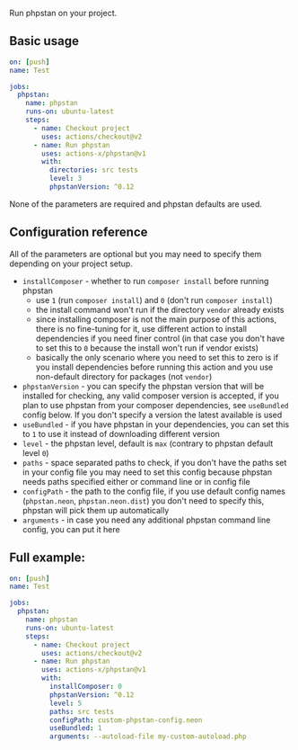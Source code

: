 Run phpstan on your project.

## Basic usage

```yaml
on: [push]
name: Test

jobs:
  phpstan:
    name: phpstan
    runs-on: ubuntu-latest
    steps:
      - name: Checkout project
        uses: actions/checkout@v2
      - name: Run phpstan
        uses: actions-x/phpstan@v1
        with:
          directories: src tests
          level: 3
          phpstanVersion: ^0.12
```

None of the parameters are required and phpstan defaults are used.

## Configuration reference

All of the parameters are optional but you may need to specify them depending on your project setup.

- `installComposer` - whether to run `composer install` before running phpstan
    - use `1` (run `composer install`) and `0` (don't run `composer install`)
    - the install command won't run if the directory `vendor` already exists
    - since installing composer is not the main purpose of this actions, there is no fine-tuning for it,
    use different action to install dependencies if you need finer control (in that case you don't have to set this to
    `0` because the install won't run if vendor exists)
    - basically the only scenario where you need to set this to zero is if you install dependencies before running this
    action and you use non-default directory for packages (not `vendor`)
- `phpstanVersion` - you can specify the phpstan version that will be installed for checking, any valid composer version
is accepted, if you plan to use phpstan from your composer dependencies, see `useBundled` config below. If you don't
specify a version the latest available is used
- `useBundled` - if you have phpstan in your dependencies, you can set this to `1` to use it instead of downloading
different version
- `level` - the phpstan level, default is `max` (contrary to phpstan default level `0`)
- `paths` - space separated paths to check, if you don't have the paths set in your config file you may need to set this
config because phpstan needs paths specified either or command line or in config file
- `configPath` - the path to the config file, if you use default config names (`phpstan.neon`, `phpstan.neon.dist`)
you don't need to specify this, phpstan will pick them up automatically
- `arguments` - in case you need any additional phpstan command line config, you can put it here

## Full example:


```yaml
on: [push]
name: Test

jobs:
  phpstan:
    name: phpstan
    runs-on: ubuntu-latest
    steps:
      - name: Checkout project
        uses: actions/checkout@v2
      - name: Run phpstan
        uses: actions-x/phpstan@v1
        with:
          installComposer: 0
          phpstanVersion: ^0.12
          level: 5
          paths: src tests
          configPath: custom-phpstan-config.neon
          useBundled: 1
          arguments: --autoload-file my-custom-autoload.php
```
